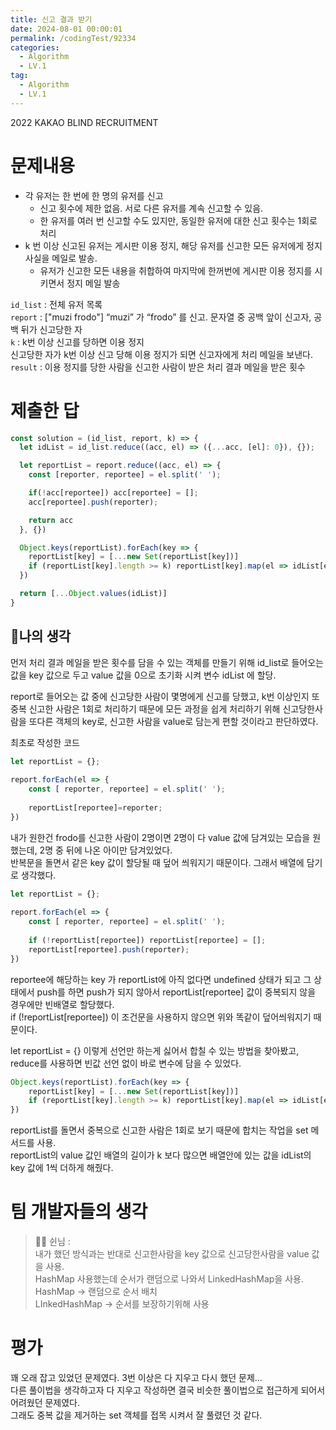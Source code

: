 ```yaml
---
title: 신고 결과 받기
date: 2024-08-01 00:00:01
permalink: /codingTest/92334
categories:
  - Algorithm
  - LV.1
tag:
  - Algorithm
  - LV.1
---
```


2022 KAKAO BLIND RECRUITMENT

# 문제내용
- 각 유저는 한 번에 한 명의 유저를 신고
  - 신고 횟수에 제한 없음. 서로 다른 유저를 계속 신고할 수 있음.
  - 한 유저를 여러 번 신고할 수도 있지만, 동일한 유저에 대한 신고 횟수는 1회로 처리
- k 번 이상 신고된 유저는 게시판 이용 정지, 해당 유저를 신고한 모든 유저에게 정지 사실을 메일로 발송.
  - 유저가 신고한 모든 내용을 취합하여 마지막에 한꺼번에 게시판 이용 정지를 시키면서 정지 메일 발송

`id_list` : 전체 유저 목록<br/>
`report` : ["muzi frodo"] “muzi” 가 “frodo” 를 신고. 문자열 중 공백 앞이 신고자, 공백 뒤가 신고당한 자<br/>
`k` : k번 이상 신고를 당하면 이용 정지<br/>
신고당한 자가 k번 이상 신고 당해 이용 정지가 되면 신고자에게 처리 메일을 보낸다.<br/>
`result` : 이용 정지를 당한 사람을 신고한 사람이 받은 처리 결과 메일을 받은 횟수


# 제출한 답
```javascript
const solution = (id_list, report, k) => {
  let idList = id_list.reduce((acc, el) => ({...acc, [el]: 0}), {});

  let reportList = report.reduce((acc, el) => {
    const [reporter, reportee] = el.split(' ');

    if(!acc[reportee]) acc[reportee] = [];
    acc[reportee].push(reporter);

    return acc
  }, {})

  Object.keys(reportList).forEach(key => {
    reportList[key] = [...new Set(reportList[key])]
    if (reportList[key].length >= k) reportList[key].map(el => idList[el] += 1)
  })

  return [...Object.values(idList)]
}
```

## 🚩나의 생각
먼저 처리 결과 메일을 받은 횟수를 담을 수 있는 객체를 만들기 위해 id_list로 들어오는 값을 key 값으로 두고 value 값을 0으로 초기화 시켜 변수 idList 에 할당.

report로 들어오는 값 중에 신고당한 사람이 몇명에게 신고를 당했고, k번 이상인지 또 중복 신고한 사람은 1회로 처리하기 때문에 모든 과정을 쉽게 처리하기 위해 신고당한사람을 또다른 객체의 key로, 
신고한 사람을 value로 담는게 편할 것이라고 판단하였다.

최초로 작성한 코드<br/>
```javascript
let reportList = {};
    
report.forEach(el => {
    const [ reporter, reportee] = el.split(' ');
    
    reportList[reportee]=reporter;
})
```

내가 원한건 frodo를 신고한 사람이 2명이면 2명이 다 value 값에 담겨있는 모습을 원했는데, 2명 중 뒤에 나온 아이만 담겨있었다.<br/>
반복문을 돌면서 같은 key 값이 할당될 때 덮어 씌워지기 때문이다. 그래서 배열에 담기로 생각했다.

```javascript
let reportList = {};
    
report.forEach(el => {
    const [ reporter, reportee] = el.split(' ');
    
    if (!reportList[reportee]) reportList[reportee] = [];
    reportList[reportee].push(reporter);
})
```

reportee에 해당하는 key 가 reportList에 아직 없다면 undefined 상태가 되고 그 상태에서 push를 하면 push가 되지 않아서 reportList[reportee] 값이 중복되지 않을 경우에만 빈배열로 할당했다.<br/>
if (!reportList[reportee]) 이 조건문을 사용하지 않으면 위와 똑같이 덮어씌워지기 때문이다.

let reportList = {} 이렇게 선언만 하는게 싫어서 합칠 수 있는 방법을 찾아봤고, reduce를 사용하면 빈값 선언 없이 바로 변수에 담을 수 있었다.

```javascript
Object.keys(reportList).forEach(key => {
    reportList[key] = [...new Set(reportList[key])]
    if (reportList[key].length >= k) reportList[key].map(el => idList[el] += 1)
})
```

reportList를 돌면서 중복으로 신고한 사람은 1회로 보기 때문에 합치는 작업을 set 메서드를 사용.<br/>
reportList의 value 값인 배열의 길이가 k 보다 많으면 배열안에 있는 값을 idList의 key 값에 1씩 더하게 해줬다.

# 팀 개발자들의 생각

> 👩‍💻 쉰님 :<br/>
내가 했던 방식과는 반대로 신고한사람을 key 값으로 신고당한사람을 value 값을 사용.<br/>
HashMap 사용했는데 순서가 랜덤으로 나와서 LinkedHashMap을 사용.<br/>
HashMap → 랜덤으로 순서 배치<br/>
LInkedHashMap → 순서를 보장하기위해 사용

# 평가
꽤 오래 잡고 있었던 문제였다. 3번 이상은 다 지우고 다시 했던 문제…<br/>
다른 풀이법을 생각하고자 다 지우고 작성하면 결국 비슷한 풀이법으로 접근하게 되어서 어려웠던 문제였다.<br/>
그래도 중복 값을 제거하는 set 객체를 접목 시켜서 잘 풀렸던 것 같다.